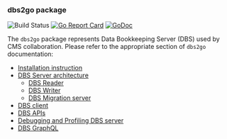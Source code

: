 ### dbs2go package

![Build Status](https://github.com/vkuznet/dbs2go/actions/workflows/go.yml/badge.svg)
[![Go Report Card](https://goreportcard.com/badge/github.com/vkuznet/dbs2go)](https://goreportcard.com/report/github.com/vkuznet/dbs2go)
[![GoDoc](https://godoc.org/github.com/vkuznet/dbs2go?status.svg)](https://godoc.org/github.com/vkuznet/dbs2go)

The `dbs2go` package represents Data Bookkeeping Server (DBS) used
by CMS collaboration. Please refer to the appropriate section of `dbs2go`
documentation:

- [Installation instruction](docs/Installation.md)
- [DBS Server architecture](docs/DBSServer.md)
  - [DBS Reader](docs/DBSReader.md)
  - [DBS Writer](docs/DBSWriter.md)
  - [DBS Migration server](docs/MigrationServer.md)
- [DBS client](docs/Client.md)
- [DBS APIs](docs/apis.md)
- [Debugging and Profiling DBS server](docs/Debug.md)
- [DBS GraphQL](graphql/README.md)

